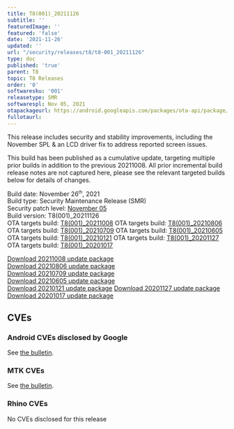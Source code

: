 ```yaml
---
title: T8(001)_20211126
subtitle: ''
featuredImage: ''
featured: 'false'
date: '2021-11-26'
updated: ''
url: "/security/releases/t8/t8-001_20211126"
type: doc
published: 'true'
parent: T8
topic: T8 Releases
order: '0'
softwaresku: '001'
releasetype: SMR
softwarespl: Nov 05, 2021
otapackageurl: https://android.googleapis.com/packages/ota-api/package/44cbd613c6b727b4ca56da91f5ad1959b4ba1511.zip
fullotaurl:
---
```


This release includes security and stability improvements, including the November SPL & an LCD driver fix to address reported screen issues.

This build has been published as a cumulative update, targeting multiple prior builds in addition to the previous 20211008. All prior incremental build release notes are not captured here, please see the relevant targeted builds below for details of changes.

Build date: November 26<sup><small>th</small></sup>, 2021  
Build type: Security Maintenance Release (SMR)  
Security patch level: [November 05](https://source.android.com/security/bulletin/2021-11-01)  
Build version: T8(001)_20211126  
OTA targets build: [T8(001)_20211008](/security/releases/t8/t8-001_20211008)
OTA targets build: [T8(001)_20210806](/security/releases/t8/t8-001_20210806)
OTA targets build: [T8(001)_20210709](/security/releases/t8/t8-001_20210709)
OTA targets build: [T8(001)_20210605](/security/releases/t8/t8-001_20210605)
OTA targets build: [T8(001)_20210121](/security/releases/t8/t8-001_20210121)
OTA targets build: [T8(001)_20201127](/security/releases/t8/t8-001_20201127)
OTA targets build: [T8(001)_20201017](/security/releases/t8/t8-001_20201017)


<i class="far fa-cloud-download-alt"></i> [Download 20211008 update package](https://android.googleapis.com/packages/ota-api/package/44cbd613c6b727b4ca56da91f5ad1959b4ba1511.zip)  
<i class="far fa-cloud-download-alt"></i> [Download 20210806 update package](https://android.googleapis.com/packages/ota-api/package/a083455191688a5ec3336eef4f808300a1391260.zip)  
<i class="far fa-cloud-download-alt"></i> [Download 20210709 update package](https://android.googleapis.com/packages/ota-api/package/4a6bfa1906370952396a8dba862899a454bf6663.zip)  
<i class="far fa-cloud-download-alt"></i> [Download 20210605 update package](https://android.googleapis.com/packages/ota-api/package/5193f48f488122b2df4f1d4b008ce45ccb81882f.zip)  
<i class="far fa-cloud-download-alt"></i> [Download 20210121 update package](https://android.googleapis.com/packages/ota-api/package/1bef8c6caa80f6f1ff184c888a1853088bf94fc7.zip)
<i class="far fa-cloud-download-alt"></i> [Download 20201127 update package](https://android.googleapis.com/packages/ota-api/package/0e1ec82b723681210dc28055af7c11a088355249.zip)
<i class="far fa-cloud-download-alt"></i> [Download 20201017 update package](https://android.googleapis.com/packages/ota-api/package/5bca9d31f8973ec6b7bcbbee1fb8875a9e6879e5.zip)

## CVEs
### Android CVEs disclosed by Google

See [the bulletin](https://source.android.com/security/bulletin/2021-11-01).

### MTK CVEs

See [the bulletin](https://source.android.com/security/bulletin/2021-11-01).

### Rhino CVEs
No CVEs disclosed for this release
